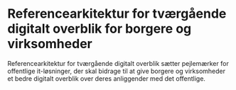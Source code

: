 # Referencearkitektur for tværgående digitalt overblik for borgere og virksomheder
Referencearkitektur for tværgående digitalt overblik sætter pejlemærker for offentlige it-løsninger, der skal bidrage til at give borgere og virksomheder et bedre digitalt overblik over deres anliggender med det offentlige.
